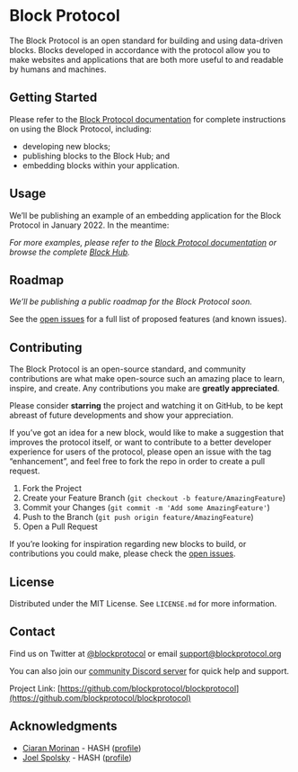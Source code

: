 # Block Protocol

The Block Protocol is an open standard for building and using data-driven blocks. Blocks developed in accordance with the protocol allow you to make websites and applications that are both more useful to and readable by humans and machines.

## Getting Started

Please refer to the [Block Protocol documentation](https://blockprotocol.org/docs) for complete instructions on using the Block Protocol, including:

- developing new blocks;
- publishing blocks to the Block Hub; and
- embedding blocks within your application.

## Usage

We’ll be publishing an example of an embedding application for the Block Protocol in January 2022. In the meantime:

_For more examples, please refer to the [Block Protocol documentation](https://blockprotocol.org/docs) or browse the complete [Block Hub](https://blockprotocol.org/hub)._

## Roadmap

_We’ll be publishing a public roadmap for the Block Protocol soon._

See the [open issues](https://github.com/blockprotocol/blockprotocol/issues?q=is%3Aissue+is%3Aopen) for a full list of proposed features (and known issues).

## Contributing

The Block Protocol is an open-source standard, and community contributions are what make open-source such an amazing place to learn, inspire, and create. Any contributions you make are **greatly appreciated**.

Please consider **starring** the project and watching it on GitHub, to be kept abreast of future developments and show your appreciation.

If you’ve got an idea for a new block, would like to make a suggestion that improves the protocol itself, or want to contribute to a better developer experience for users of the protocol, please open an issue with the tag “enhancement”, and feel free to fork the repo in order to create a pull request.

1.  Fork the Project
1.  Create your Feature Branch (`git checkout -b feature/AmazingFeature`)
1.  Commit your Changes (`git commit -m 'Add some AmazingFeature'`)
1.  Push to the Branch (`git push origin feature/AmazingFeature`)
1.  Open a Pull Request

If you’re looking for inspiration regarding new blocks to build, or contributions you could make, please check the [open issues](https://github.com/blockprotocol/blockprotocol/issues?q=is%3Aissue+is%3Aopen).

## License

Distributed under the MIT License. See `LICENSE.md` for more information.

## Contact

Find us on Twitter at [@blockprotocol](https://twitter.com/blockprotocol) or email [support@blockprotocol.org](mailto:support@blockprotocol.org)

You can also join our [community Discord server](https://blockprotocol.org/discord) for quick help and support.

Project Link: [https://github.com/blockprotocol/blockprotocol](https://github.com/blockprotocol/blockprotocol)

## Acknowledgments

- [Ciaran Morinan](https://github.com/CiaranMn) - HASH ([profile](https://hash.ai/@ciaran))
- [Joel Spolsky](https://github.com/jspolsky) - HASH ([profile](https://hash.ai/@spolsky))
